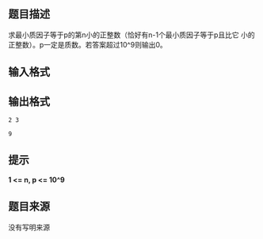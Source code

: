 


## 题目描述
求最小质因子等于p的第n小的正整数（恰好有n-1个最小质因子等于p且比它
小的正整数）。p一定是质数。若答案超过10^9则输出0。 
 
 
## 输入格式
## 输出格式

```input1
2 3 

```
```output1
9
```

## 提示
**1 <= n, p <= 10^9** 
## 题目来源
没有写明来源


